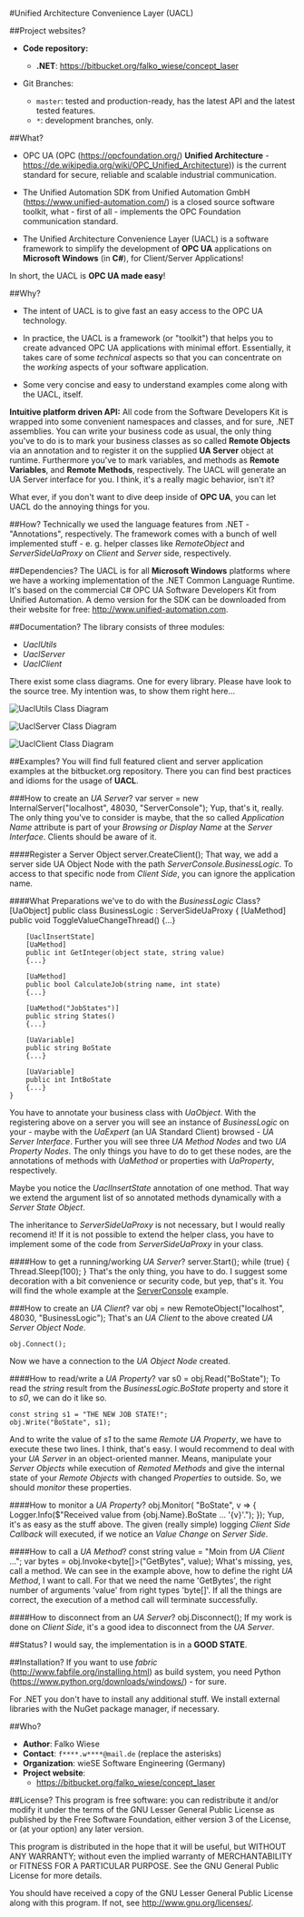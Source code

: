 #Unified Architecture Convenience Layer (UACL)

##Project websites?
 - **Code repository:** 
    - **.NET**: https://bitbucket.org/falko_wiese/concept_laser

 - Git Branches:
     - `master`: tested and production-ready, has the latest API and the latest 
        tested features.
     - `*`: development branches, only.

##What?

 - OPC UA (OPC (https://opcfoundation.org/) **Unified Architecture** - 
   https://de.wikipedia.org/wiki/OPC_Unified_Architecture)) is the current 
   standard for secure, reliable and scalable industrial communication.

 - The Unified Automation SDK from Unified Automation GmbH (https://www.unified-automation.com/) 
   is a closed source software toolkit, what - first of all - implements the OPC Foundation 
   communication standard.

 - The Unified Architecture Convenience Layer (UACL) is a software framework to simplify 
   the development of **OPC UA** applications on **Microsoft Windows** (in **C#**), for 
   Client/Server Applications!

 In short, the UACL is **OPC UA made easy**!


##Why?
   
 - The intent of UACL is to give fast an easy access to the OPC UA technology.

 - In practice, the UACL is a framework (or "toolkit") that helps you to create advanced OPC UA 
   applications with minimal effort. Essentially, it takes care of some *technical* aspects so 
   that you can concentrate on the *working* aspects of your software application.
   
 - Some very concise and easy to understand examples come along with the UACL, itself.
 
**Intuitive platform driven API:**
All code from the Software Developers Kit is wrapped into some convenient namespaces and 
classes, and for sure, .NET assemblies. You can write your business code as usual, the
only thing you've to do is to mark your business classes as so called **Remote Objects** via
an annotation and to register it on the supplied **UA Server** object at runtime. Furthermore
you've to mark variables, and methods as **Remote Variables**, and **Remote Methods**, 
respectively. The UACL will generate an UA Server interface for you. I think, it's a really
magic behavior, isn't it?

What ever, if you don't want to dive deep inside of **OPC UA**, you can let UACL do the 
annoying things for you.


##How?
Technically we used the language features from .NET - "Annotations", respectively. The
framework comes with a bunch of well implemented stuff - e. g. helper classes like *RemoteObject*
and *ServerSideUaProxy* on *Client* and *Server* side, respectively.


##Dependencies?
The UACL is for all **Microsoft Windows** platforms where we have a working implementation
of the .NET Common Language Runtime. It's based on the commercial C# OPC UA 
Software Developers Kit from Unified Automation. A demo version for the SDK can be downloaded 
from their website for free: http://www.unified-automation.com.


##Documentation?
The library consists of three modules:

 - *UaclUtils*
 - *UaclServer*
 - *UaclClient*

There exist some class diagrams. One for every library. Please have look to the source tree. My intention was, to show
them right here...

![UaclUtils Class Diagram](https://bitbucket.org/falko_wiese/concept_laser/src/06b8d0a653ebd2b7681d708026a3cdcdeabfa1e1/UaclUtils.png)

![UaclServer Class Diagram](https://bitbucket.org/falko_wiese/concept_laser/src/06b8d0a653ebd2b7681d708026a3cdcdeabfa1e1/UaclServer.png)

![UaclClient Class Diagram](https://bitbucket.org/falko_wiese/concept_laser/src/06b8d0a653ebd2b7681d708026a3cdcdeabfa1e1/UaclClient.png)
 

##Examples?
You will find full featured client and server application examples at the bitbucket.org 
repository. There you can find best practices and idioms for the usage of **UACL**.

###How to create an *UA Server*?
    var server = new InternalServer("localhost", 48030, "ServerConsole");
Yup, that's it, really. The only thing you've to consider is maybe, that the so called *Application Name*
attribute is part of your *Browsing or Display Name* at the *Server Interface*. Clients should be aware of it.

####Register a Server Object
    server.CreateClient<BusinessLogic>();
That way, we add a server side UA Object Node with the path *ServerConsole.BusinessLogic*. To access to that
specific node from *Client Side*, you can ignore the application name.

####What Preparations we've to do with the *BusinessLogic* Class?
    [UaObject]
    public class BusinessLogic : ServerSideUaProxy
    {
        [UaMethod]
        public void ToggleValueChangeThread()
        {...}

        [UaclInsertState]
        [UaMethod]
        public int GetInteger(object state, string value)
        {...}

        [UaMethod]
        public bool CalculateJob(string name, int state)
        {...}

        [UaMethod("JobStates")]
        public string States()
        {...}
        
        [UaVariable]
        public string BoState
        {...}
        
        [UaVariable]
        public int IntBoState
        {...}
    }
You have to annotate your business class with *UaObject*. With the registering above on a server you
will see an instance of *BusinessLogic* on your - maybe with the *UaExpert* (an UA Standard Client)
browsed - *UA Server Interface*. Further you will see three *UA Method Nodes* and two *UA Property Nodes*.
The only things you have to do to get these nodes, are the annotations of methods with *UaMethod* or
properties with *UaProperty*, respectively.

Maybe you notice the *UaclInsertState* annotation of one method. That way we extend the argument list
of so annotated methods dynamically with a *Server State Object*.

The inheritance to *ServerSideUaProxy* is 
not necessary, but I would really recomend it! If it is not possible to extend the helper class, you
have to implement some of the code from *ServerSideUaProxy* in your class.

####How to get a running/working *UA Server*?
    server.Start();
    while (true)
    {
        Thread.Sleep(100);
    }
That's the only thing, you have to do. I suggest some decoration with a bit convenience or security code,
but yep, that's it. You will find the whole example at the [ServerConsole](https://bitbucket.org/falko_wiese/concept_laser/src/ecb7966318dccd989711185ac0e9900381776ee6/ServerConsole/?at=master)
example.

###How to create an *UA Client*?
    var obj = new RemoteObject("localhost", 48030, "BusinessLogic");
That's an *UA Client* to the above created *UA Server Object Node*.
    
    obj.Connect();
Now we have a connection to the *UA Object Node* created.

####How to read/write a *UA Property*?
    var s0 = obj.Read<string>("BoState");
To read the *string* result from the *BusinessLogic.BoState* property and store it to *s0*, we can
do it like so.

    const string s1 = "THE NEW JOB STATE!";
    obj.Write("BoState", s1);
And to write the value of *s1* to the same *Remote UA Property*, we have to execute these two lines.
I think, that's easy. I would recommend to deal with your *UA Server* in an object-oriented manner. Means,
manipulate your *Server Objects* while execution of *Remoted Methods* and give the internal state of your
*Remote Objects* with changed *Properties* to outside. So, we should *monitor* these properties. 

####How to monitor a *UA Property*?
    obj.Monitor(
        "BoState",
        v => { Logger.Info($"Received value from {obj.Name}.BoState ... '{v}'."); });
Yup, it's as easy as the stuff above. The given (really simple) logging *Client Side Callback* will executed,
if we notice an *Value Change* on *Server Side*.

####How to call a *UA Method*?
    const string value = "Moin from *UA Client* ...";
    var bytes = obj.Invoke<byte[]>("GetBytes", value);
What's missing, yes, call a method. We can see in the example above, how to define the right *UA Method*, I
want to call. For that we need the name 'GetBytes', the right number of arguments 'value' from right types 'byte[]'.
If all the things are correct, the execution of a method call will terminate successfully.

####How to disconnect from an *UA Server*?
    obj.Disconnect();
If my work is done on *Client Side*, it's a good idea to disconnect from the *UA Server*.

##Status?
I would say, the implementation is in a **GOOD STATE**.


##Installation?
If you want to use *fabric* (http://www.fabfile.org/installing.html) as build system, 
you need Python (https://www.python.org/downloads/windows/) - for sure.

For .NET you don't have to install any additional stuff. We install external 
libraries with the NuGet package manager, if necessary. 


##Who?
 - **Author**: Falko Wiese
 - **Contact**: `f****.w****@mail.de` (replace the asterisks)
 - **Organization**: wieSE Software Engineering (Germany)
 - **Project website**:
    - https://bitbucket.org/falko_wiese/concept_laser


##License?
This program is free software: you can redistribute it and/or modify
it under the terms of the GNU Lesser General Public License as
published by the Free Software Foundation, either version 3 of the
License, or (at your option) any later version.

This program is distributed in the hope that it will be useful,
but WITHOUT ANY WARRANTY; without even the implied warranty of
MERCHANTABILITY or FITNESS FOR A PARTICULAR PURPOSE.  See the
GNU General Public License for more details.

You should have received a copy of the GNU Lesser General Public License
along with this program.  If not, see <http://www.gnu.org/licenses/>.


